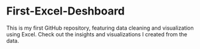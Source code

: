 # First-Excel-Deshboard
This is my first GitHub repository, featuring data cleaning and visualization using Excel. Check out the insights and visualizations I created from the data.

